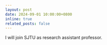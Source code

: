 ```yaml
---
layout: post
date: 2024-09-01 10:00:00+0800
inline: true
related_posts: false
---
```


I will join SJTU as research assistant professor.

